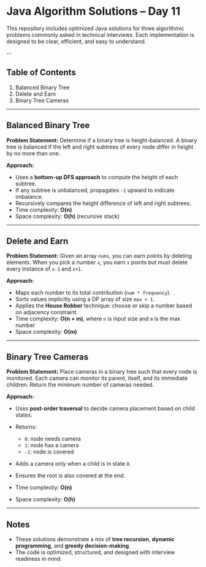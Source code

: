 # Java Algorithm Solutions – Day 11

This repository includes optimized Java solutions for three algorithmic problems commonly asked in technical interviews. Each implementation is designed to be clear, efficient, and easy to understand.

--

## Table of Contents

1. Balanced Binary Tree
2. Delete and Earn
3. Binary Tree Cameras

---

## Balanced Binary Tree

**Problem Statement:**
Determine if a binary tree is height-balanced. A binary tree is balanced if the left and right subtrees of every node differ in height by no more than one.

**Approach:**

* Uses a **bottom-up DFS approach** to compute the height of each subtree.
* If any subtree is unbalanced, propagates `-1` upward to indicate imbalance.
* Recursively compares the height difference of left and right subtrees.
* Time complexity: **O(n)**
* Space complexity: **O(h)** (recursive stack)

---

## Delete and Earn

**Problem Statement:**
Given an array `nums`, you can earn points by deleting elements. When you pick a number `x`, you earn `x` points but must delete every instance of `x-1` and `x+1`.

**Approach:**

* Maps each number to its total contribution (`num * frequency`).
* Sorts values implicitly using a DP array of size `max + 1`.
* Applies the **House Robber** technique: choose or skip a number based on adjacency constraint.
* Time complexity: **O(n + m)**, where `n` is input size and `m` is the max number
* Space complexity: **O(m)**

---

## Binary Tree Cameras

**Problem Statement:**
Place cameras in a binary tree such that every node is monitored. Each camera can monitor its parent, itself, and its immediate children. Return the minimum number of cameras needed.

**Approach:**

* Uses **post-order traversal** to decide camera placement based on child states.
* Returns:

  * `0`: node needs camera
  * `1`: node has a camera
  * `-1`: node is covered
* Adds a camera only when a child is in state `0`.
* Ensures the root is also covered at the end.
* Time complexity: **O(n)**
* Space complexity: **O(h)**

---

## Notes

* These solutions demonstrate a mix of **tree recursion**, **dynamic programming**, and **greedy decision-making**.
* The code is optimized, structured, and designed with interview readiness in mind.
